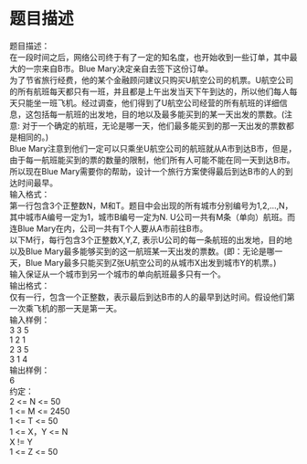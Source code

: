 # 题目描述


<div>
题目描述：
</div>
<div>
在一段时间之后，网络公司终于有了一定的知名度，也开始收到一些订单，其中最大的一宗来自B市。Blue Mary决定亲自去签下这份订单。<br/>
为了节省旅行经费，他的某个金融顾问建议只购买U航空公司的机票。U航空公司的所有航班每天都只有一班，并且都是上午出发当天下午到达的，所以他们每人每天只能坐一班飞机。经过调查，他们得到了U航空公司经营的所有航班的详细信息，这包括每一航班的出发地，目的地以及最多能买到的某一天出发的票数。(注意: 对于一个确定的航班，无论是哪一天，他们最多能买到的那一天出发的票数都是相同的。)<br/>
Blue Mary注意到他们一定可以只乘坐U航空公司的航班就从A市到达B市，但是，由于每一航班能买到的票的数量的限制，他们所有人可能不能在同一天到达B市。所以现在Blue Mary需要你的帮助，设计一个旅行方案使得最后到达B市的人的到达时间最早。
</div>
<div>
输入格式：
</div>
<div>
第一行包含3个正整数N，M和T。题目中会出现的所有城市分别编号为1,2,…,N，其中城市A编号一定为1，城市B编号一定为N. U公司一共有M条（单向）航班。而连Blue Mary在内，公司一共有T个人要从A市前往B市。<br/>
以下M行，每行包含3个正整数X,Y,Z, 表示U公司的每一条航班的出发地，目的地以及Blue Mary最多能够买到的这一航班某一天出发的票数。(即：无论是哪一天，Blue Mary最多只能买到Z张U航空公司的从城市X出发到城市Y的机票。)<br/>
输入保证从一个城市到另一个城市的单向航班最多只有一个。
</div>
<div>
输出格式：
</div>
<div>
仅有一行，包含一个正整数，表示最后到达B市的人的最早到达时间。假设他们第一次乘飞机的那一天是第一天。
</div>
<div>
输入样例：<br/>
3 3 5<br/>
1 2 1<br/>
2 3 5<br/>
3 1 4
</div>
<div>
输出样例：<br/>
6
</div>
<div>
约定：<br/>
2 &lt;= N &lt;= 50<br/>
1 &lt;= M &lt;= 2450<br/>
1 &lt;= T &lt;= 50<br/>
1 &lt;= X，Y &lt;= N<br/>
X != Y<br/>
1 &lt;= Z &lt;= 50<br/>
 
</div>
